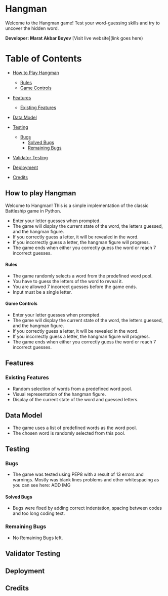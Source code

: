 # Hangman

Welcome to the Hangman game! Test your word-guessing skills and try to uncover the hidden word.


**Developer: Marat Akbar Boyev**
[Visit live website](link goes here)

# Table of Contents


- [How to Play Hangman](#how-to-play-hangman)
    - [Rules](#rules)
    - [Game Controls](#game-controls)

- [Features](#features)
    - [Existing Features](#existing-features)

- [Data Model](#data-model)

- [Testing](#testing)
    - [Bugs](#bugs)
        - [Solved Bugs](#solved-bugs)
        - [Remaining Bugs](#remaining-bugs)

- [Validator Testing](#validator-testing)

- [Deployment](#deployment)

- [Credits](#credits)

## How to play Hangman

Welcome to Hangman! This is a simple implementation of the classic Battleship game in Python.


- Enter your letter guesses when prompted.
- The game will display the current state of the word, the letters guessed, and the hangman figure.
- If you correctly guess a letter, it will be revealed in the word.
- If you incorrectly guess a letter, the hangman figure will progress.
- The game ends when either you correctly guess the word or reach 7 incorrect guesses.

#### Rules
- The game randomly selects a word from the predefined word pool.
- You have to guess the letters of the word to reveal it.
- You are allowed 7 incorrect guesses before the game ends.
- Input must be a single letter.


#### Game Controls
- Enter your letter guesses when prompted.
- The game will display the current state of the word, the letters guessed, and the hangman figure.
- If you correctly guess a letter, it will be revealed in the word.
- If you incorrectly guess a letter, the hangman figure will progress.
- The game ends when either you correctly guess the word or reach 7 incorrect guesses.


## Features

### Existing Features
- Random selection of words from a predefined word pool.
- Visual representation of the hangman figure.
- Display of the current state of the word and guessed letters.

## Data Model
- The game uses a list of predefined words as the word pool.
- The chosen word is randomly selected from this pool.

## Testing

### Bugs
- The game was tested using PEP8 with a result of 13 errors and warnings. Mostly was blank lines problems and other whitespacing as you can see here: ADD IMG

#### Solved Bugs
- Bugs were fixed by adding correct indentation, spacing between codes and too long coding text.

### Remaining Bugs
- No Remaining Bugs left.

## Validator Testing

## Deployment

## Credits


